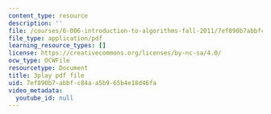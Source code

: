 ```yaml
---
content_type: resource
description: ''
file: /courses/6-006-introduction-to-algorithms-fall-2011/7ef890b7abbfc84aa5b965b4e18d46fa_hkAONP0aC9w.pdf
file_type: application/pdf
learning_resource_types: []
license: https://creativecommons.org/licenses/by-nc-sa/4.0/
ocw_type: OCWFile
resourcetype: Document
title: 3play pdf file
uid: 7ef890b7-abbf-c84a-a5b9-65b4e18d46fa
video_metadata:
  youtube_id: null
---
```

